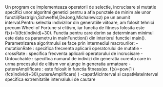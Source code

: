 Un program ce implementeaza operatorii de selectie, incrucisare si mutatie specifici unor algoritmi genetici pentru a afla punctele de minim ale unor functii(Rastrigin,Schweffel,DeJong,Michalewicz) pe un anumit interval.Pentru selectia indivizilor din generatiile viitoare, am folosit tehnici precum Wheel of Fortune si elitism, iar functia de fitness folosita este f(x)=1/(fct(individ)+30).
Functia pentru care dorim sa determinam minimul este data ca parametru in mainFunction() din interiorul functiei main().
Parametrizarea algoritmului se face prin intermediul macrourilor:
  -mutationRate : specifica frecventa aplicarii operatorului de mutatie
  -crossRate : specifica frecventa aplicarii operatorului de incrucisare
  -Untouchable : specifica numarul  de indivizi din generatia curenta care in urma procesului de elitism vor ajunge in generatia urmatoare
  -putereAmplificare : este folosit in functia fitness(ex. f(x)=pow(1 / (fct(individ)+30),putereAmplificare) )
  -capatMicInterval si capatMateInterval specifica extremitatile intervalului de cautare

